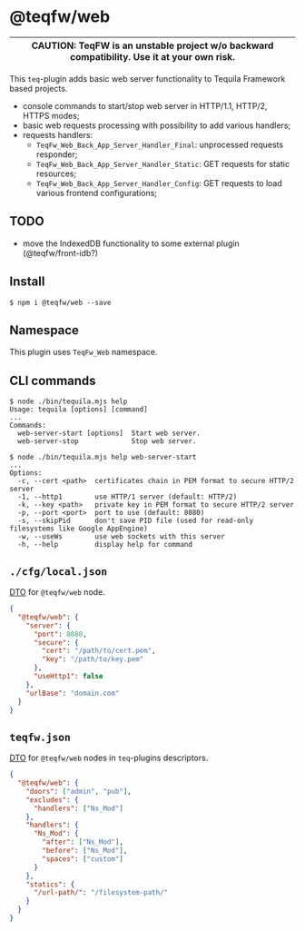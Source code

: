 # @teqfw/web

|CAUTION: TeqFW is an unstable project w/o backward compatibility. Use it at your own risk.|
|---|

This `teq`-plugin adds basic web server functionality to Tequila Framework based projects.

* console commands to start/stop web server in HTTP/1.1, HTTP/2, HTTPS modes;
* basic web requests processing with possibility to add various handlers;
* requests handlers:
    * `TeqFw_Web_Back_App_Server_Handler_Final`: unprocessed requests responder;
    * `TeqFw_Web_Back_App_Server_Handler_Static`: GET requests for static resources;
    * `TeqFw_Web_Back_App_Server_Handler_Config`: GET requests to load various frontend configurations;

## TODO

* move the IndexedDB functionality to some external plugin (@teqfw/front-idb?)

## Install

```shell
$ npm i @teqfw/web --save 
```

## Namespace

This plugin uses `TeqFw_Web` namespace.

## CLI commands

```shell
$ node ./bin/tequila.mjs help
Usage: tequila [options] [command]
...
Commands:
  web-server-start [options]  Start web server.
  web-server-stop             Stop web server.
```

```shell
$ node ./bin/tequila.mjs help web-server-start
... 
Options:
  -c, --cert <path>  certificates chain in PEM format to secure HTTP/2 server
  -1, --http1        use HTTP/1 server (default: HTTP/2)
  -k, --key <path>   private key in PEM format to secure HTTP/2 server
  -p, --port <port>  port to use (default: 8080)
  -s, --skipPid      don't save PID file (used for read-only filesystems like Google AppEngine)
  -w, --useWs        use web sockets with this server
  -h, --help         display help for command

```



## `./cfg/local.json`

[DTO](src/Back/Plugin/Dto/Config/Local.mjs) for `@teqfw/web` node.

```json
{
  "@teqfw/web": {
    "server": {
      "port": 8080,
      "secure": {
        "cert": "/path/to/cert.pem",
        "key": "/path/to/key.pem"
      },
      "useHttp1": false
    },
    "urlBase": "domain.com"
  }
}
```

## `teqfw.json`

[DTO](src/Back/Plugin/Dto/Desc.mjs) for `@teqfw/web` nodes in `teq`-plugins descriptors.

```json
{
  "@teqfw/web": {
    "doors": ["admin", "pub"],
    "excludes": {
      "handlers": ["Ns_Mod"]
    },
    "handlers": {
      "Ns_Mod": {
        "after": ["Ns_Mod"],
        "before": ["Ns_Mod"],
        "spaces": ["custom"]
      }
    },
    "statics": {
      "/url-path/": "/filesystem-path/"
    }
  }
}
```
